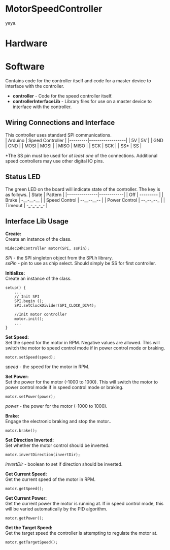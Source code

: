 # MotorSpeedController  
yaya.

# Hardware  
  

# Software  
Contains code for the controller itself and code for a master device to interface with the controller.  
 * **controller** - Code for the speed controller itself.  
 * **controllerInterfaceLib** - Library files for use on a master device to interface with the controller.  
 
  ## Wiring Connections and Interface  
 This controller uses standard SPI communications.  
| Arduino | Speed Controller |
|---------|------------------|
| 5V      | 5V               |
| GND     | GND              |
| MOSI    | MOSI             |
| MISO    | MISO             |
| SCK     | SCK              |
| SS*     | SS               |  

*The SS pin must be used for *at least one* of the connections. Additional speed controllers may use other digital IO pins.  
  
## Status LED  
The green LED on the board will indicate state of the controller. The key is as follows.
| State         | Pattern    |
|---------------|------------|
| Off           | ---------  |
| Brake         | -\_\_-\_\_-\_\_  |
| Speed Control | --\_\_--\_\_-- |
| Power Control | --\_--\_--\_  |
| Timeout       | -\_-\_-\_-\_-  |  
 
## Interface Lib Usage  
**Create:**  
Create an instance of the class.  

    Nidec24hController motor(SPI, ssPin);  

*SPI* - the SPI singleton object from the SPI.h library.  
*ssPin* - pin to use as chip select. Should simply be SS for first controller.  

**Initialize:**  
Create an instance of the class.  

    setup() {
        ...
        // Init SPI
        SPI.begin ();
        SPI.setClockDivider(SPI_CLOCK_DIV4);
        
        //Init motor controller
        motor.init();  
        ...
    }


**Set Speed:**  
Set the speed for the motor in RPM. Negative values are allowed. This will switch the motor to speed control mode if in power control mode or braking.  

    motor.setSpeed(speed);  

*speed* - the speed for the motor in RPM.  

**Set Power:**  
Set the power for the motor (-1000 to 1000). This will switch the motor to power control mode if in speed control mode or braking.  

    motor.setPower(power);  

*power* - the power for the motor (-1000 to 1000).  

**Brake:**  
Engage the electronic braking and stop the motor..  

    motor.brake();  

**Set Direction Inverted:**  
Set whether the motor control should be inverted.  

    motor.invertDirection(invertDir);  

*invertDir* - boolean to set if direction should be inverted.  

**Get Current Speed:**  
Get the current speed of the motor in RPM.   

    motor.getSpeed();  

**Get Current Power:**  
Get the current power the motor is running at. If in speed control mode, this will be varied automatically by the PID algorithm.  

    motor.getPower();  

**Get the Target Speed:**  
Get the target speed the controller is attempting to regulate the motor at.  

    motor.getTargetSpeed();  
